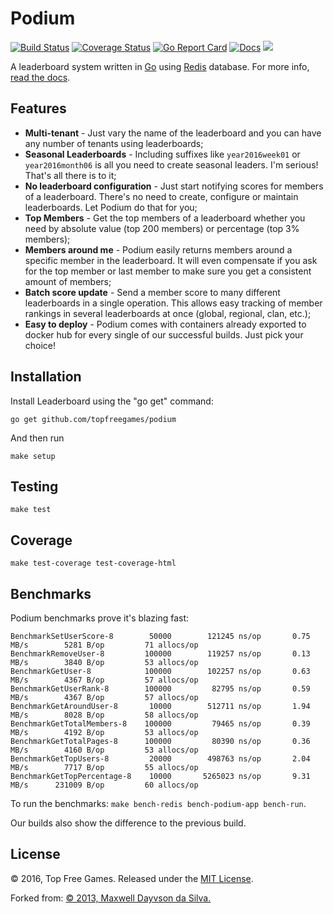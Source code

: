 # Podium

[![Build Status](https://travis-ci.org/topfreegames/podium.svg?branch=master)](https://travis-ci.org/topfreegames/podium)
[![Coverage Status](https://coveralls.io/repos/github/topfreegames/podium/badge.svg?branch=master)](https://coveralls.io/github/topfreegames/podium?branch=master)
[![Go Report Card](https://goreportcard.com/badge/github.com/topfreegames/podium)](https://goreportcard.com/report/github.com/topfreegames/podium)
[![Docs](https://readthedocs.org/projects/podium/badge/?version=latest
)](http://podium.readthedocs.io/en/latest/)
[![](https://imagelayers.io/badge/tfgco/podium:latest.svg)](https://imagelayers.io/?images=tfgco/podium:latest 'Podium Image Layers')

A leaderboard system written in [Go](http://golang.org/) using [Redis](http://redis.io/) database. For more info, [read the docs](http://podium.readthedocs.io/en/latest/).

Features
--------

* **Multi-tenant** - Just vary the name of the leaderboard and you can have any number of tenants using leaderboards;
* **Seasonal Leaderboards** - Including suffixes like `year2016week01` or `year2016month06` is all you need to create seasonal leaders. I'm serious! That's all there is to it;
* **No leaderboard configuration** - Just start notifying scores for members of a leaderboard. There's no need to create, configure or maintain leaderboards. Let Podium do that for you;
* **Top Members** - Get the top members of a leaderboard whether you need by absolute value (top 200 members) or percentage (top 3% members);
* **Members around me** - Podium easily returns members around a specific member in the leaderboard. It will even compensate if you ask for the top member or last member to make sure you get a consistent amount of members;
* **Batch score update** - Send a member score to many different leaderboards in a single operation. This allows easy tracking of member rankings in several leaderboards at once (global, regional, clan, etc.);
* **Easy to deploy** - Podium comes with containers already exported to docker hub for every single of our successful builds. Just pick your choice!

Installation
------------

Install Leaderboard using the "go get" command:

    go get github.com/topfreegames/podium

And then run

    make setup

Testing
-------
    make test

Coverage
---------
    make test-coverage test-coverage-html

Benchmarks
----------

Podium benchmarks prove it's blazing fast:

    BenchmarkSetUserScore-8    	   50000	    121245 ns/op	   0.75 MB/s	    5281 B/op	      71 allocs/op
    BenchmarkRemoveUser-8      	  100000	    119257 ns/op	   0.13 MB/s	    3840 B/op	      53 allocs/op
    BenchmarkGetUser-8         	  100000	    102257 ns/op	   0.63 MB/s	    4367 B/op	      57 allocs/op
    BenchmarkGetUserRank-8     	  100000	     82795 ns/op	   0.59 MB/s	    4367 B/op	      57 allocs/op
    BenchmarkGetAroundUser-8   	   10000	    512711 ns/op	   1.94 MB/s	    8028 B/op	      58 allocs/op
    BenchmarkGetTotalMembers-8 	  100000	     79465 ns/op	   0.39 MB/s	    4192 B/op	      53 allocs/op
    BenchmarkGetTotalPages-8   	  100000	     80390 ns/op	   0.36 MB/s	    4160 B/op	      53 allocs/op
    BenchmarkGetTopUsers-8     	   20000	    498763 ns/op	   2.04 MB/s	    7717 B/op	      55 allocs/op
    BenchmarkGetTopPercentage-8	   10000	   5265023 ns/op	   9.31 MB/s	  231009 B/op	      60 allocs/op

To run the benchmarks: `make bench-redis bench-podium-app bench-run`.

Our builds also show the difference to the previous build.

License
-------
© 2016, Top Free Games. Released under the [MIT License](LICENSE).

Forked from:
[© 2013, Maxwell Dayvson da Silva.](https://github.com/dayvson/go-leaderboard)
